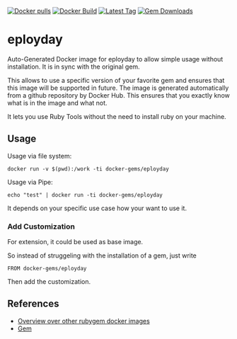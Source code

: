 [![Docker pulls](https://img.shields.io/docker/pulls/rubygem/eployday.svg)](https://hub.docker.com/r/rubygem/eployday/)
[![Docker Build](https://img.shields.io/docker/automated/rubygem/eployday.svg)](https://hub.docker.com/r/rubygem/eployday/)
[![Latest Tag](https://img.shields.io/github/tag/docker-rubygem/eployday.svg)](https://hub.docker.com/r/rubygem/eployday/)
[![Gem Downloads](https://img.shields.io/gem/dt/eployday.svg)](https://rubygems.org/gems/eployday/)
# eployday

Auto-Generated Docker image for eployday to allow simple usage without installation.
It is in sync with the original gem.

This allows to use a specific version of your favorite gem and ensures that this image will be supported in future.
The image is generated automatically from a github repository by Docker Hub.
This ensures that you exactly know what is in the image and what not.

It lets you use Ruby Tools without the need to install ruby on your machine.

## Usage

Usage via file system:

`docker run -v $(pwd):/work -ti docker-gems/eployday`

Usage via Pipe:

`echo "test" | docker run -ti docker-gems/eployday`

It depends on your specific use case how your want to use it.

### Add Customization

For extension, it could be used as base image.

So instead of struggeling with the installation of a gem, just write

`FROM docker-gems/eployday`

Then add the customization.

## References

 - [Overview over other rubygem docker images](https://github.com/thinkbot/docker-rubygem)
 - [Gem](https://rubygems.org/gems/eployday/)
